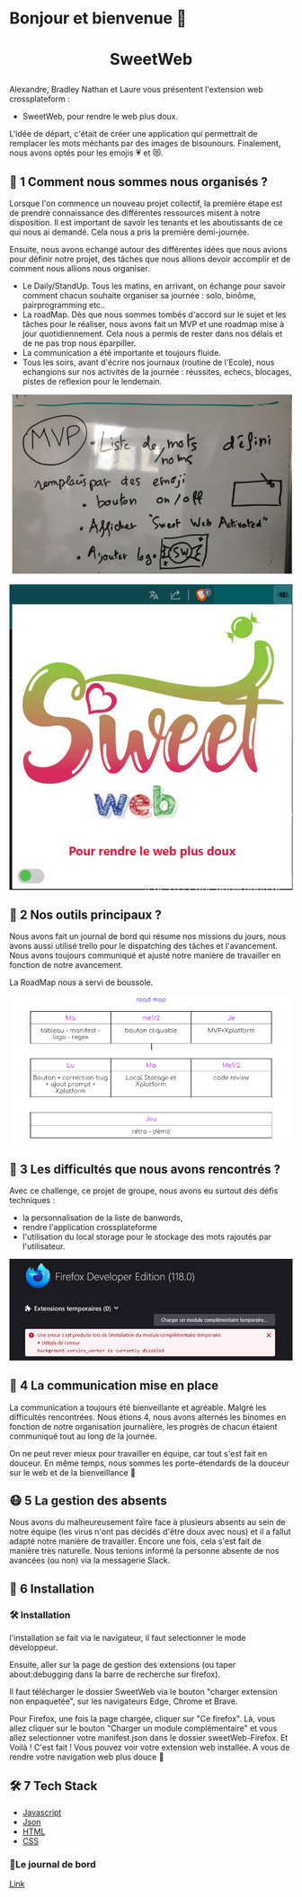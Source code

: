 # Bonjour et bienvenue 👋

# <p align="center">SweetWeb </p>

  
Alexandre, Bradley Nathan et Laure vous présentent l'extension web crossplateform : 

- SweetWeb, pour rendre le web plus doux.

L'idée de départ, c'était de créer une application qui permettrait de remplacer les mots méchants par des images de bisounours. Finalement, nous avons optés pour les emojis 💗 et 😻.

## 📅 1 Comment nous sommes nous organisés ?

Lorsque l'on commence un nouveau projet collectif, la première étape est de prendre connaissance des différentes ressources misent à notre disposition. Il est important de savoir les tenants et les aboutissants de ce qui nous ai demandé.  Cela nous a pris la première demi-journée. 

Ensuite, nous avons echangé autour des différentes idées que nous avions pour définir notre projet, des tâches que nous allions devoir accomplir et de comment nous allions nous organiser. 

- Le Daily/StandUp. Tous les matins, en arrivant, on échange pour savoir comment chacun souhaite organiser sa journée : solo, binôme, pairprogramming etc..
- La roadMap. Dès que nous sommes tombés d'accord sur le sujet et les tâches pour le réaliser, nous avons fait un MVP et une roadmap mise à jour quotidiennement. Cela nous a permis de rester dans nos délais et de ne pas trop nous éparpiller.
- La communication a été importante et toujours fluide. 
- Tous les soirs, avant d'écrire nos journaux (routine de l'Ecole), nous echangions sur nos activités de la journée : réussites, echecs, blocages, pistes de reflexion pour le lendemain. 

![Image](sweetWeb/images/MVP.png)


![Image](sweetWeb/images/renduApp.png)
        
        

## 🧰 2 Nos outils principaux ?

Nous avons fait un journal de bord qui résume nos missions du jours, nous avons aussi utilisé trello pour le dispatching des tâches et l'avancement. 
Nous avons toujours communiqué et ajusté notre manière de travailler en fonction de notre avancement. 

La RoadMap nous a servi de boussole.


![Image](sweetWeb/images/roadmap.png)
        

## 🤯 3 Les difficultés que nous avons rencontrés ?

Avec ce challenge, ce projet de groupe, nous avons eu surtout des défis techniques : 

- la personnalisation de la liste de banwords, 
- rendre l'application crossplateforme
- l'utilisation du local storage pour le stockage des mots rajoutés par l'utilisateur.


![Image](sweetWeb/images/msgerreur.png)
        

## 📣 4 La communication mise en place

La communication a toujours été bienveillante et agréable. Malgré les difficultés rencontrées.  Nous étions 4, nous avons alternés les binomes en fonction de notre organisation journalière, les progrès de chacun étaient communiqué tout au long de la journée. 

On ne peut rever mieux pour travailler en équipe, car tout s'est fait en douceur. En même temps, nous sommes les porte-étendards de la douceur sur le web et de la bienveillance 💟

## 😷 5 La gestion des absents 

Nous avons du malheureusement faire face à plusieurs absents au sein de notre équipe (les virus n'ont pas décidés d'être doux avec nous) et il a fallut adapté notre manière de travailler. 
Encore une fois, cela s'est fait de manière très naturelle. Nous tenions informé la personne absente de nos avancées (ou non) via la messagerie Slack.

## 💾 6 Installation 

### 🛠️ Installation    

l'installation se fait via le navigateur, il faut selectionner le mode développeur.

Ensuite, aller sur la page de gestion des extensions (ou taper about:debugging dans la barre de recherche sur firefox).

Il faut télécharger le dossier SweetWeb via le bouton "charger extension non enpaquetée", sur les navigateurs Edge, Chrome et Brave.

Pour Firefox, une fois la page chargée, cliquer sur "Ce firefox". Là, vous allez cliquer sur le bouton "Charger un module complémentaire" et vous allez selectionner votre manifest.json dans le dossier sweetWeb-Firefox.
Et Voilà ! 
C'est fait ! Vous pouvez voir votre extension web installée. A vous de rendre votre navigation web plus douce 🥰


## 🛠️ 7 Tech Stack
- [Javascript](https://fr.wikipedia.org/wiki/JavaScript)
- [Json](https://fr.wikipedia.org/wiki/JavaScript_Object_Notation)
- [HTML](https://developer.mozilla.org/fr/docs/Web/HTML)
- [CSS](https://developer.mozilla.org/fr/docs/Web/CSS)


### 📝Le journal de bord 

[Link](https://docs.google.com/document/d/1V8AAmzXkapQc9Ds8RSSrGACGbCTynfBixwglvS2DZ8o/edit?usp=sharing)
